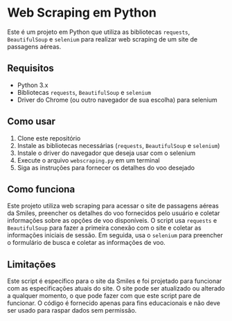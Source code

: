 # Web Scraping em Python

Este é um projeto em Python que utiliza as bibliotecas `requests`, `BeautifulSoup` e `selenium` para realizar web scraping de um site de passagens aéreas.

## Requisitos

- Python 3.x
- Bibliotecas `requests`, `BeautifulSoup` e `selenium`
- Driver do Chrome (ou outro navegador de sua escolha) para selenium

## Como usar

1. Clone este repositório
2. Instale as bibliotecas necessárias (`requests`, `BeautifulSoup` e `selenium`)
3. Instale o driver do navegador que deseja usar com o selenium
4. Execute o arquivo `webscraping.py` em um terminal
5. Siga as instruções para fornecer os detalhes do voo desejado

## Como funciona

Este projeto utiliza web scraping para acessar o site de passagens aéreas da Smiles, preencher os detalhes do voo fornecidos pelo usuário e coletar informações sobre as opções de voo disponíveis. O script usa `requests` e `BeautifulSoup` para fazer a primeira conexão com o site e coletar as informações iniciais de sessão. Em seguida, usa o `selenium` para preencher o formulário de busca e coletar as informações de voo.

## Limitações

Este script é específico para o site da Smiles e foi projetado para funcionar com as especificações atuais do site.
O site pode ser atualizado ou alterado a qualquer momento, o que pode fazer com que este script pare de funcionar. 
O código é fornecido apenas para fins educacionais e não deve ser usado para raspar dados sem permissão.
